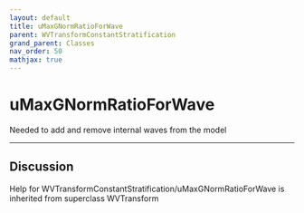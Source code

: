 ```yaml
---
layout: default
title: uMaxGNormRatioForWave
parent: WVTransformConstantStratification
grand_parent: Classes
nav_order: 50
mathjax: true
---
```


#  uMaxGNormRatioForWave

Needed to add and remove internal waves from the model


---

## Discussion

Help for WVTransformConstantStratification/uMaxGNormRatioForWave is inherited from superclass WVTransform
